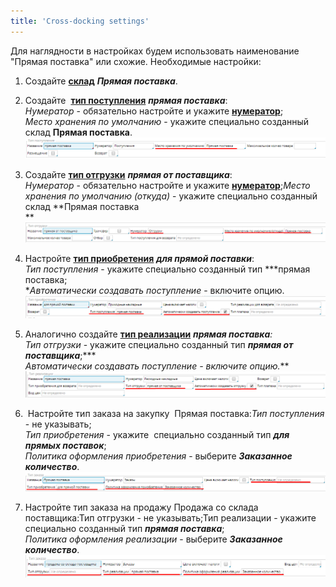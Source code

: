 ```yaml
---
title: 'Cross-docking settings'
---
```


Для наглядности в настройках будем использовать наименование "Прямая поставка" или схожие. Необходимые настройки:

1.  Создайте [**склад**](Location_settings.md) ***Прямая поставка***.
2.  Создайте  **[тип поступления](Receipt_type.md)** ***прямая поставка***:  
    *Нумератор* - обязательно настройте и укажите [**нумератор**](Numerators.md);  
    *Место хранения по умолчанию* - укажите специально созданный склад **Прямая поставка**.   
    ![](attachments/12812446/12812452.png)  
      
3.  Создайте [**тип отгрузки**](Shipment_type.md) ***прямая от поставщика***:  
    *Нумератор* - обязательно настройте и укажите [**нумератор**](Numerators.md);*Место хранения по умолчанию (откуда)* - укажите специально созданный склад **Прямая поставка  
    **![](attachments/12812446/12812451.png)  
      
4.  Настройте [**тип приобретения**](Bill_type.md) ***для прямой поставки***:  
    *Тип поступления* - укажите специально созданный тип ***прямая поставка;  
    **Автоматически создавать поступление* - включите опцию.  
    ![](attachments/12812446/12812450.png)  
      
5.  Аналогично создайте **[тип реализации](Invoice_type.md)** ***прямая поставка**:  
    Тип отгрузки* - укажите специально созданный тип ***прямая от поставщика***;***  
    **Автоматически создавать поступление* - включите опцию.***![](attachments/12812446/12812449.png)  
      
6.   Настройте тип заказа на закупку  Прямая поставка:*Тип поступления* - не указывать;  
    *Тип приобретения* - укажите  специально созданный тип ***для прямых поставок***;  
    *Политика оформления приобретения* - выберите ***Заказанное количество***.  
    ![](attachments/12812446/12812448.png)  
      
      
7.  Настройте тип заказа на продажу Продажа со склада поставщика:Тип отгрузки - не указывать;Тип реализации - укажите  специально созданный тип ***прямая поставка***;  
    *Политика оформления реализации* - выберите ***Заказанное количество***.   
    ![](attachments/12812446/12812447.png)

  



  
